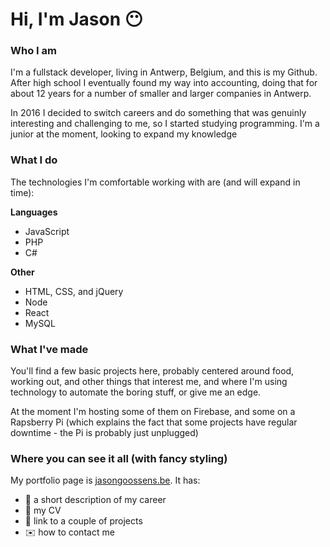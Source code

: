 # Hi, I'm Jason :no_mouth:

### Who I am

I'm a fullstack developer, living in Antwerp, Belgium, and this is my Github.  After high school I eventually found my way into accounting, doing that for about 12 years for a number of smaller and larger companies in Antwerp.

In 2016 I decided to switch careers and do something that was genuinly interesting and challenging to me, so I started studying programming.  I'm a junior at the moment, looking to expand my knowledge

### What I do
The technologies I'm comfortable working with are (and will expand in time):

**Languages**
- JavaScript
- PHP
- C#

**Other**
- HTML, CSS, and jQuery
- Node
- React
- MySQL

### What I've made

You'll find a few basic projects here, probably centered around food, working out, and other things that interest me, and where I'm using technology to automate the boring stuff, or give me an edge.

At the moment I'm hosting some of them on Firebase, and some on a Rapsberry Pi (which explains the fact that some projects have regular downtime - the Pi is probably just unplugged)

### Where you can see it all (with fancy styling)

My portfolio page is [jasongoossens.be](https://jasongoossens.be).  It has:
- :book: a short description of my career
- :page_facing_up: my CV
- :wrench: link to a couple of projects
- :envelope: how to contact me

<!--
**jasongoossens/jasongoossens** is a ✨ _special_ ✨ repository because its `README.md` (this file) appears on your GitHub profile.

Here are some ideas to get you started:

- 🔭 I’m currently working on ...
- 🌱 I’m currently learning ...
- 👯 I’m looking to collaborate on ...
- 🤔 I’m looking for help with ...
- 💬 Ask me about ...
- 📫 How to reach me: ...
- 😄 Pronouns: ...
- ⚡ Fun fact: ...
-->
